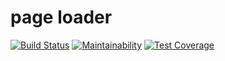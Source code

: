 # page loader

[![Build Status](https://travis-ci.org/Yorickov/page-loader-2.svg?branch=master)](https://travis-ci.org/Yorickov/page-loader-2)
[![Maintainability](https://api.codeclimate.com/v1/badges/51c54dcfe77734542488/maintainability)](https://codeclimate.com/github/Yorickov/page-loader-2/maintainability)
[![Test Coverage](https://api.codeclimate.com/v1/badges/51c54dcfe77734542488/test_coverage)](https://codeclimate.com/github/Yorickov/page-loader-2/test_coverage)
